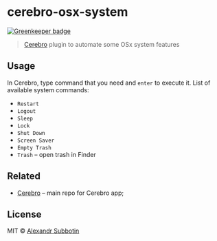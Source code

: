 # cerebro-osx-system

[![Greenkeeper badge](https://badges.greenkeeper.io/KELiON/cerebro-osx-system.svg)](https://greenkeeper.io/)

> [Cerebro](https://cerebroapp.com) plugin to automate some OSx system features

## Usage

In Cerebro, type command that you need and `enter` to execute it. List of available system commands:

* `Restart`
* `Logout`
* `Sleep`
* `Lock`
* `Shut Down`
* `Screen Saver`
* `Empty Trash`
* `Trash` – open trash in Finder

## Related

- [Cerebro](http://github.com/KELiON/cerebro) – main repo for Cerebro app;

## License

MIT © [Alexandr Subbotin](http://asubbotin.ru)
